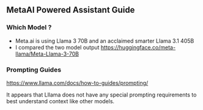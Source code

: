 ## MetaAI Powered Assistant Guide

### Which Model ?

- Meta.ai is using Llama 3 70B and an acclaimed smarter Llama 3.1 405B
- I compared the two model output
https://huggingface.co/meta-llama/Meta-Llama-3-70B


### Prompting Guides

https://www.llama.com/docs/how-to-guides/prompting/

It appears that Lllama does not have any special prompting requirements to best understand context like other models.